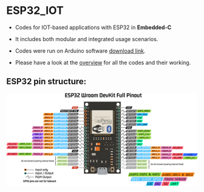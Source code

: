 # ESP32_IOT
* Codes for IOT-based applications with ESP32 in **Embedded-C**

* It includes both modular and integrated usage scenarios.

* Codes were run on Arduino software [download link](https://www.arduino.cc/en/software).

* Please have a look at the [overview](Overview.pdf) for all the codes and their working.

## ESP32 pin structure:
![ESP32 pin structure](./esp32-pinout.jpg)
